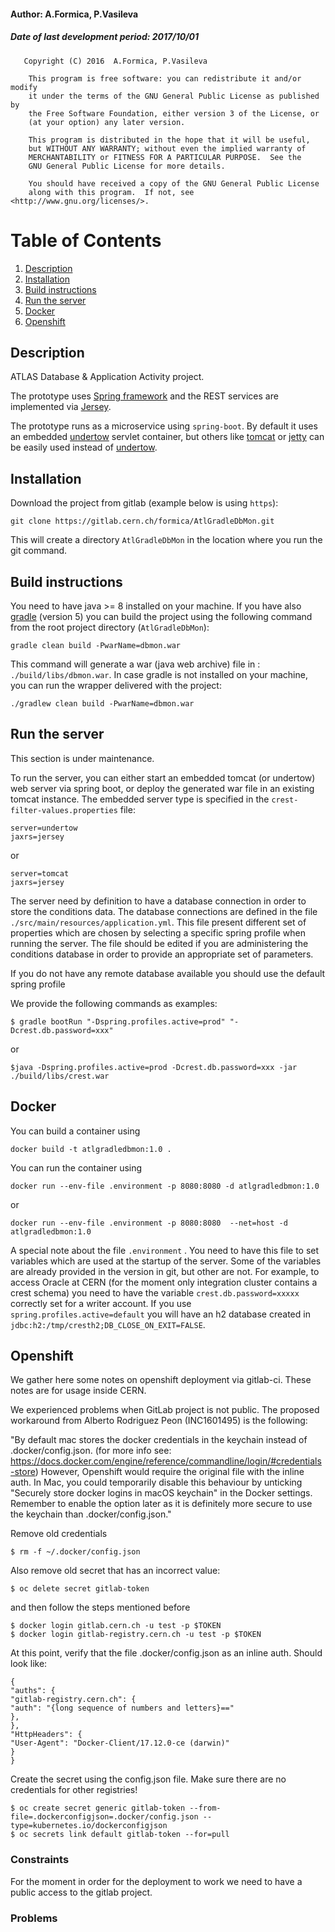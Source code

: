 #### Author: A.Formica, P.Vasileva
##### Date of last development period: 2017/10/01 
```
   Copyright (C) 2016  A.Formica, P.Vasileva

    This program is free software: you can redistribute it and/or modify
    it under the terms of the GNU General Public License as published by
    the Free Software Foundation, either version 3 of the License, or
    (at your option) any later version.

    This program is distributed in the hope that it will be useful,
    but WITHOUT ANY WARRANTY; without even the implied warranty of
    MERCHANTABILITY or FITNESS FOR A PARTICULAR PURPOSE.  See the
    GNU General Public License for more details.

    You should have received a copy of the GNU General Public License
    along with this program.  If not, see <http://www.gnu.org/licenses/>.
```
# Table of Contents
1. [Description](#description)
2. [Installation](#installation)
3. [Build instructions](#build-instructions)
4. [Run the server](#run-the-server)
6. [Docker](#docker)
7. [Openshift](#openshift)

## Description
ATLAS Database & Application Activity project.

The prototype uses [Spring framework](https://spring.io) and the REST services are implemented via  [Jersey](https://jersey.java.net).

The prototype runs as a microservice using `spring-boot`. By default it uses an embedded [undertow](http://undertow.io) servlet container, but others like [tomcat](https://tomcat.apache.org) or [jetty](https://www.eclipse.org/jetty/) can be easily used instead of [undertow](http://undertow.io).


## Installation
Download the project from gitlab (example below is using `https`):
```
git clone https://gitlab.cern.ch/formica/AtlGradleDbMon.git
```
This will create a directory `AtlGradleDbMon` in the location where you run the git command.

## Build instructions
You need to have java >= 8 installed on your machine. If you have also [gradle](https://gradle.org) (version 5) you can build the project using the following command from the root project directory (`AtlGradleDbMon`):
```
gradle clean build -PwarName=dbmon.war
```
This command will generate a war (java web archive) file in  : `./build/libs/dbmon.war`.
In case gradle is not installed on your machine, you can run the wrapper delivered with the project:
```
./gradlew clean build -PwarName=dbmon.war
```

## Run the server
This section is under maintenance.

To run the server, you can either start an embedded tomcat (or undertow) web server via spring boot, or deploy the generated war file in an existing tomcat instance. The embedded server type is specified in the `crest-filter-values.properties` file:
```
server=undertow
jaxrs=jersey
```
or
```
server=tomcat
jaxrs=jersey
```

The server need by definition to have a database connection in order to store the conditions data. The database connections are defined in the file `./src/main/resources/application.yml`. This file present different set of properties which are chosen by selecting a specific spring profile when running the server. The file should be edited if you are administering the conditions database in order to provide an appropriate set of parameters.

If you do not have any remote database available you should use the default spring profile

We provide the following commands as examples:
```
$ gradle bootRun "-Dspring.profiles.active=prod" "-Dcrest.db.password=xxx"
```
or
```
$java -Dspring.profiles.active=prod -Dcrest.db.password=xxx -jar ./build/libs/crest.war
```

## Docker
You can build a container using
```
docker build -t atlgradledbmon:1.0 .
```
You can run the container using
```
docker run --env-file .environment -p 8080:8080 -d atlgradledbmon:1.0
```
or
```
docker run --env-file .environment -p 8080:8080  --net=host -d atlgradledbmon:1.0
```

A special note about the file `.environment` . You need to have this file to set variables which are used at the startup of the server. Some of the variables are already provided in the version in git, but other are not. For example, to access Oracle at CERN (for the moment only integration cluster contains a crest schema) you need to have the variable `crest.db.password=xxxxx` correctly set for a writer account. 
If you use `spring.profiles.active=default` you will have an h2 database created in `jdbc:h2:/tmp/cresth2;DB_CLOSE_ON_EXIT=FALSE`.

## Openshift
We gather here some notes on openshift deployment via gitlab-ci. These notes are for usage inside CERN.

We experienced problems when GitLab project is not public. The proposed workaround from Alberto Rodriguez Peon (INC1601495) is the following:

"By default mac stores the docker credentials in the keychain instead of .docker/config.json. (for more info see: https://docs.docker.com/engine/reference/commandline/login/#credentials-store)
However, Openshift would require the original file with the inline auth. In Mac, you could temporarily disable this behaviour by unticking "Securely store docker logins in macOS keychain" in the Docker settings. Remember to enable the option later as it is definitely more secure to use the keychain than .docker/config.json."


Remove old credentials
```
$ rm -f ~/.docker/config.json
```

Also remove old secret that has an incorrect value:
```
$ oc delete secret gitlab-token
```
and then follow the steps mentioned before
```
$ docker login gitlab.cern.ch -u test -p $TOKEN
$ docker login gitlab-registry.cern.ch -u test -p $TOKEN
```
At this point, verify that the file .docker/config.json as an inline auth. Should look like:

```
{
"auths": {
"gitlab-registry.cern.ch": {
"auth": "{long sequence of numbers and letters}=="
},
},
"HttpHeaders": {
"User-Agent": "Docker-Client/17.12.0-ce (darwin)"
}
}
```

Create the secret using the config.json file. Make sure there are no credentials for other registries!
```
$ oc create secret generic gitlab-token --from-file=.dockerconfigjson=.docker/config.json --type=kubernetes.io/dockerconfigjson
$ oc secrets link default gitlab-token --for=pull
```

### Constraints
For the moment in order for the deployment to work we need to have a public access to the gitlab project.
### Problems
